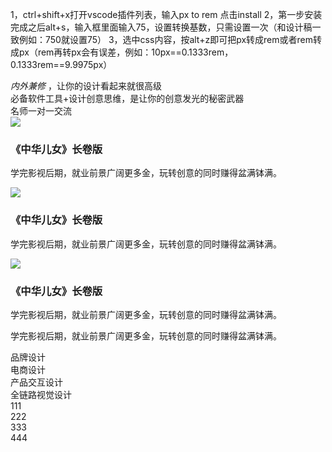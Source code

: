 1，ctrl+shift+x打开vscode插件列表，输入px to rem 点击install
2，第一步安装完成之后alt+s，输入框里面输入75，设置转换基数，只需设置一次（和设计稿一致例如：750就设置75）
3，选中css内容，按alt+z即可把px转成rem或者rem转成px（rem再转px会有误差，例如：10px==0.1333rem，0.1333rem==9.9975px）

<!-- 
页面布局
em:默认红色
section-bg-white：白色
 -->
<div class="section section-bg-white">
    <div class="section-title">
        <em>内外兼修</em> ，让你的设计看起来就很高级
    </div>
    <div class="section-describe">
        必备软件工具+设计创意思维，是让你的创意发光的秘密武器
    </div>
    <div class="container">
    <!-- 写内容 -->
    </div>
</div>

<!-- 
参数：
slidesPerView:每屏显示swiper-slide个数
slidesPerGroup:每次滚动swiper-slide个数
spaceBetween:每个swiper-slide间距
autoplay:播放速度
loop:是否循环播放 -->

<div class="swiper-container" slidesPerView='3' slidesPerGroup='3' spaceBetween='15' autoplay='3000' loop='true'>
    <div class="swiper-wrapper">
        <div class="swiper-slide"></div>
        <div class="swiper-slide"></div>
        <div class="swiper-slide"></div>
        <div class="swiper-slide"></div>
    </div>
    <div class="swiper-button-prev"></div>
    <div class="swiper-button-next"></div>
    <div class="swiper-pagination"></div>
</div>

<!-- 按钮 -->
<div class="section-btn">
    <a class="btn doyoo-btn">名师一对一交流</a>
</div>

<!-- 
常用组件示例一
文字在图片下面

 -->
<div class="section-list">
    <div class="section-item">
        <img class="section-cover" src="/assets/images/ysqn/项目1.jpg">
        <div class="section-txt">
            <h3>《中华儿女》长卷版</h3>
            <p>学完影视后期，就业前景广阔更多金，玩转创意的同时赚得盆满钵满。</p>
        </div>
    </div>
</div>
<!-- 
常用组件示例二
文字绝对定位在图片上面
 -->
<div class="section-list">
    <div class="section-item">
        <img class="section-cover" src="/assets/images/ysqn/项目1.jpg">
        <div class="section-txt section-abs">
            <h3>《中华儿女》长卷版</h3>
            <p>学完影视后期，就业前景广阔更多金，玩转创意的同时赚得盆满钵满。</p>
        </div>
    </div>
</div>
<!-- 
常用组件示例三 
默认显示标题h3，鼠标移上去显示section-default-hidden内容
-->
<div class="section-list">
    <div class="section-item">
        <img class="section-cover" src="/assets/images/ysqn/项目1.jpg">
        <div class="section-txt section-abs section-part">
            <h3>《中华儿女》长卷版</h3>
            <div class="section-default-hidden">
                <p>学完影视后期，就业前景广阔更多金，玩转创意的同时赚得盆满钵满。</p>
                <p>学完影视后期，就业前景广阔更多金，玩转创意的同时赚得盆满钵满。</p>
            </div>
        </div>
    </div>
</div>

<!-- tab切换示例
section-nav-btn：添加按钮按钮，如果导航不是按钮去掉section-nav-btn
 -->
<div class="section-nav-tab">
    <div class="section-nav-item section-nav-btn section-nav-active">品牌设计</div>
    <div class="section-nav-item section-nav-btn">电商设计</div>
    <div class="section-nav-item section-nav-btn">产品交互设计</div>
    <div class="section-nav-item section-nav-btn">全链路视觉设计</div>
</div>
<div class="section-tab-list">
    <div class="section-tab-col">111</div>
    <div class="section-tab-col">222</div>
    <div class="section-tab-col">333</div>
    <div class="section-tab-col">444</div>
</div>

<!-- 基本样式 -->
<link rel="stylesheet" href="/assets/js/plugs/vide7.4.1/css/video-js.min.css">
<link rel="stylesheet" href="/assets/js/plugs/picViewer/picViewer.css">
<link rel="stylesheet" href="/assets/js/plugs/swiper/swiper.min.css">
<!-- 基本脚本 -->
<script src="/assets/js/libs/jquery.min.js"></script>
<script src="/assets/js/plugs/vide7.4.1/js/video.js"></script>
<script src="/assets/js/plugs/picViewer/picViewer.js"></script>
<script src="/assets/js/plugs/swiper/swiper.js"></script>
<script src="/layer-v3.1.1/layer/layer.js"></script>
<script src="/assets/js/global/common.js"></script>
<script src="http://op.jiain.net/20002985/10085553.js"></script>





